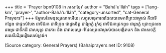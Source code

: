 +++
title = 'Prayer bpn9108 in ភាសាខ្មែរ'
author = "Bahá'u'lláh"
tags = ['lang-km', 'prayer-', "author-Bahá'u'lláh", "category-unsorted", "cat-General Prayers"]
+++
ឱម្នាលនៃមនុស្សលេាកអេីយ¡ សព្វសាធុការពរដែលបានមកពីព្រះជាម្ចាស់ គឺជាទីកន្លែង ជាផ្ទះសំបែង ជាទីជំរក ជាទីក្រុង ជាដួងចិត្ដ ជាព្រៃភ្នំ ក្រំថ្ម ជាទីជំរកជ្រកពួន ជារូងភ្នំ ជ្រេាះជ្រលងដងអូរ ជាទឹកដី ជាសមុទ្រ ជាកេាះ និង ជាវាលស្មេៅដែលព្រះជាម្ចាស់បានបង្កេីតមក និង ជាសេចក្ដីសរសេីរដ៏រុងរៀងរបស់ទ្រង់។

(Source category: General Prayers)
(Bahaiprayers.net ID: 9108)
